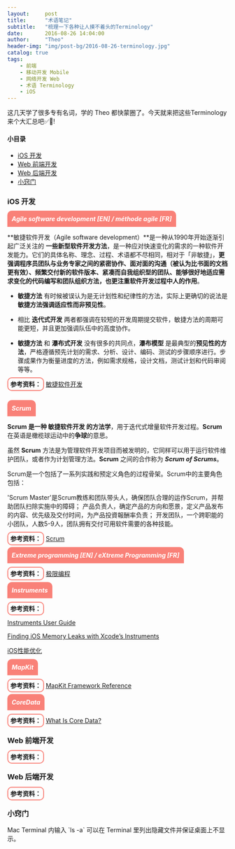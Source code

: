 ```yaml
---
layout:     post
title:      "术语笔记"
subtitle:   "梳理一下各种让人摸不着头的Terminology"
date:       2016-08-26 14:04:00
author:     "Theo"
header-img: "img/post-bg/2016-08-26-terminology.jpg"
catalog: true
tags:
    - 前端
    - 移动开发 Mobile
    - 网络开发 Web
    - 术语 Terminology
    - iOS
---
```


这几天学了很多专有名词，学的 Theo 都快蒙圈了。今天就来把这些Terminology来个大汇总吧✅👊!

#### 小目录
* [iOS 开发](#iOS)
* [Web 前端开发](#front)
* [Web 后端开发](#end)
* [小窍门](#tip)

<h3 id="iOS">iOS 开发</h3>

<h5><span style="background-color:#f98178; color:white; padding: 10px; border-radius:10px 10px 0 0;">Agile software development [EN] / méthode agile [FR]</span></h5>

**敏捷软件开发（Agile software development）**是一种从1990年开始逐渐引起广泛关注的 **一些新型软件开发方法**，是一种应对快速变化的需求的一种软件开发能力。它们的具体名称、理念、过程、术语都不尽相同，相对于「非敏捷」，**更强调程序员团队与业务专家之间的紧密协作、面对面的沟通（被认为比书面的文档更有效）、频繁交付新的软件版本、紧凑而自我组织型的团队、能够很好地适应需求变化的代码编写和团队组织方法，也更注重软件开发过程中人的作用**。

* **敏捷方法** 有时候被误认为是无计划性和纪律性的方法，实际上更确切的说法是**敏捷方法强调适应性而非预见性**。

* 相比 **迭代式开发** 两者都强调在较短的开发周期提交软件，敏捷方法的周期可能更短，并且更加强调队伍中的高度协作。

* **敏捷方法** 和 **瀑布式开发** 没有很多的共同点，**瀑布模型** 是最典型的**预见性的方法**，严格遵循预先计划的需求、分析、设计、编码、测试的步骤顺序进行。步骤成果作为衡量进度的方法，例如需求规格，设计文档，测试计划和代码审阅等等。

<span style="border:2px solid #f98178; padding:5px; border-radius:10px"><b>参考资料：</b></span>
[敏捷软件开发](https://zh.wikipedia.org/wiki/敏捷软件开发#.E5.AF.B9.E6.AF.94.E7.80.91.E5.B8.83.E5.BC.8F.E5.BC.80.E5.8F.91)
<br><br>

<h5><span style="background-color:#f98178; color:white; padding: 10px; border-radius:10px 10px 0 0;">Scrum</span></h5>

**Scrum 是一种 敏捷软件开发 的方法学**，用于迭代式增量软件开发过程。**Scrum** 在英语是橄榄球运动中的**争球**的意思。

虽然 **Scrum** 方法是为管理软件开发项目而被发明的，它同样可以用于运行软件维护团队，或者作为计划管理方法。**Scrum** 之间的合作称为 ***Scrum of Scrums***。

Scrum是一个包括了一系列实践和预定义角色的过程骨架。Scrum中的主要角色包括：

'Scrum Master'是Scrum教练和团队带头人，确保团队合理的运作Scrum，并帮助团队扫除实施中的障碍；
产品负责人，确定产品的方向和愿景，定义产品发布的内容、优先级及交付时间，为产品投資報酬率负责；
开发团队，一个跨职能的小团队，人数5-9人，团队拥有交付可用软件需要的各种技能。

<span style="border:2px solid #f98178; padding:5px; border-radius:10px"><b>参考资料：</b></span>
[Scrum](https://zh.wikipedia.org/wiki/Scrum)

<h5><span style="background-color:#f98178; color:white; padding: 10px; border-radius:10px 10px 0 0;">Extreme programming [EN] / eXtreme Programming [FR]</span></h5>

<span style="border:2px solid #f98178; padding:5px; border-radius:10px"><b>参考资料：</b></span>
[极限编程](https://zh.wikipedia.org/wiki/极限编程)

<h5><span style="background-color:#f98178; color:white; padding: 10px; border-radius:10px 10px 0 0;">Instruments</span></h5>

<span style="border:2px solid #f98178; padding:5px; border-radius:10px"><b>参考资料：</b></span>

[Instruments User Guide](https://developer.apple.com/library/prerelease/content/documentation/DeveloperTools/Conceptual/InstrumentsUserGuide/index.html#//apple_ref/doc/uid/TP40004652-CH3-SW1)

[Finding iOS Memory Leaks with Xcode’s Instruments](https://spin.atomicobject.com/2016/01/25/ios-memory-leak-xcode/)

[iOS性能优化](http://www.jianshu.com/p/9e1f0b44935c)

<h5><span style="background-color:#f98178; color:white; padding: 10px; border-radius:10px 10px 0 0;">MapKit</span></h5>

<span style="border:2px solid #f98178; padding:5px; border-radius:10px"><b>参考资料：</b></span>
[MapKit Framework Reference](https://developer.apple.com/library/mac/documentation/MapKit/Reference/MapKit_Framework_Reference/)

<h5><span style="background-color:#f98178; color:white; padding: 10px; border-radius:10px 10px 0 0;">CoreData</span></h5>

<span style="border:2px solid #f98178; padding:5px; border-radius:10px"><b>参考资料：</b></span>
[What Is Core Data?](https://developer.apple.com/library/watchos/documentation/Cocoa/Conceptual/CoreData/index.html)



<!-- --------------------------------------- -->

<h3 id="front">Web 前端开发</h3>


<span style="border:2px solid #f98178; padding:5px; border-radius:10px"><b>参考资料：</b></span>


<!-- --------------------------------------- -->

<h3 id="end">Web 后端开发</h3>

<span style="border:2px solid #f98178; padding:5px; border-radius:10px"><b>参考资料：</b></span>

<!-- --------------------------------------- -->

<h3 id="tip">小窍门</h3>
Mac Terminal 内输入 `ls -a` 可以在 Terminal 里列出隐藏文件并保证桌面上不显示。

